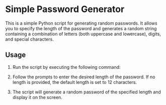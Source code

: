 # Simple Password Generator

This is a simple Python script for generating random passwords. It allows you to specify the length of the password and generates a random string containing a combination of letters (both uppercase and lowercase), digits, and special characters.

## Usage

1. Run the script by executing the following command:

2. Follow the prompts to enter the desired length of the password. If no length is provided, the default length is set to 12 characters.

3. The script will generate a random password of the specified length and display it on the screen.


